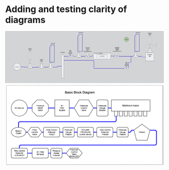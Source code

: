 # Adding and testing clarity of diagrams

![Diagram 1](PipeView.jpg)
![Block Diagram](BlockDiagramv1.1.png)
